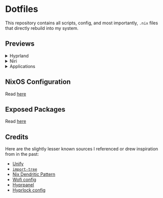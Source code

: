 # Dotfiles

This repository contains all scripts, config, and most importantly, `.nix`
files that directly rebuild into my system.

## Previews

<details>
  <summary>Hyprland</summary>

  ### Hyprland:
  ![Hyprland tiled Fish terminals](./assets/preview/hyprland-tiling.png)

  ### Hyprlock:
  ![Hyprlock (based on Catppuccin)](./assets/preview/hyprlock.png)

  ### Hyprpanel:
  ![Hyprpanel](./assets/preview/hyprpanel.png)
</details>

<details>
  <summary>Niri</summary>

  ### Niri:
  ![Niri](./assets/preview/niri-preview.gif)
</details>

<details>
  <summary>Applications</summary>

  ### Rofi:
  ![Rofi](./assets/preview/rofi-showcase.gif)

  ### Waybar:
  ![Waybar](./assets/preview/waybar-showcase.gif)

  ### Yazi:
  ![Yazi](./assets/preview/yazi.png)

  ### Neovim + Tmux:
  ![Neovim + Tmux](./assets/preview/nvim-tmux.png)

  ### Gotop:
  ![Gotop](./assets/preview/gotop.png)
</details>


## NixOS Configuration

Read [here](./SYSTEM.md)

## Exposed Packages

Read [here](./PACKAGES.md)

## Credits

Here are the slightly lesser known sources I referenced or drew inspiration
from in the past:

- [Unify](https://codeberg.org/quasigod/unify)
- [`import-tree`](https://github.com/vic/import-tree)
- [Nix Dendritic Pattern](https://github.com/mightyiam/dendritic)
- [Wofi config](https://github.com/7KIR7/dots/tree/main)
- [Hyprpanel](https://github.com/Jas-SinghFSU/HyprPanel)
- [Hyprlock config](https://github.com/catppuccin/hyprlock)
